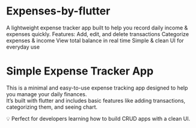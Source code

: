 # Expenses-by-flutter
A lightweight expense tracker app built to help you record daily income &amp; expenses quickly. Features:  Add, edit, and delete transactions  Categorize expenses &amp; income  View total balance in real time  Simple &amp; clean UI for everyday use


# Simple Expense Tracker App
This is a minimal and easy-to-use expense tracking app designed to help you manage your daily finances.  
It’s built with flutter and includes basic features like adding transactions, categorizing them, and seeing chart.

💡 Perfect for developers learning how to build CRUD apps with a clean UI.
